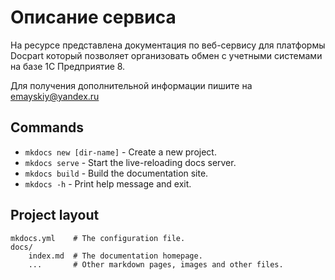 # Описание сервиса

На ресурсе представлена документация по веб-сервису для платформы Docpart который позволяет организовать обмен с учетными системами на базе 1С Предприятие 8.

Для получения дополнительной информации пишите на emayskiy@yandex.ru

## Commands

* `mkdocs new [dir-name]` - Create a new project.
* `mkdocs serve` - Start the live-reloading docs server.
* `mkdocs build` - Build the documentation site.
* `mkdocs -h` - Print help message and exit.

## Project layout

    mkdocs.yml    # The configuration file.
    docs/
        index.md  # The documentation homepage.
        ...       # Other markdown pages, images and other files.


